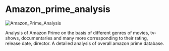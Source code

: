 # Amazon_prime_analysis

![Amazon_Prime_Analysis](https://github.com/Dhanesha151001/Amazon_prime_analysis/assets/103206429/bc1a8031-1aac-4bff-9347-658f35cc8c38)

Analysis of Amazon Prime on the basis of different genres of movies, tv-shows, documentaries and many more corresponding to their rating, release date, director. A detailed analysis of overall amazon prime database.
